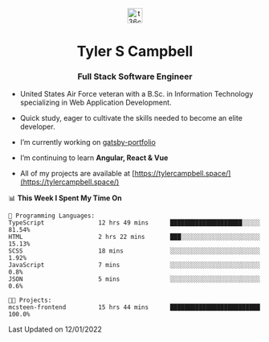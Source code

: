 <p align="center">
<a href="https://www.linkedin.com/in/t36campbell" target="blank"><img align="center" src="https://ik.imagekit.io/t36campbell/Portfolio/linkedin.png.original_m8bbGgPh6.png" alt="t36campbell" height="30" width="30" /></a>
</p>
<h1 align="center">Tyler S Campbell</h1>
<h3 align="center">Full Stack Software Engineer</h3>

* United States Air Force veteran with a B.Sc. in Information Technology specializing in Web Application Development. 

* Quick study, eager to cultivate the skills needed to become an elite developer.

* I’m currently working on [gatsby-portfolio](https://github.com/t36campbell/gatsby-portfolio)

* I’m continuing to learn **Angular, React & Vue**

* All of my projects are available at [https://tylercampbell.space/](https://tylercampbell.space/)

<!--START_SECTION:waka-->
📊 **This Week I Spent My Time On** 

```text
💬 Programming Languages: 
TypeScript               12 hrs 49 mins      ████████████████████░░░░░   81.54% 
HTML                     2 hrs 22 mins       ███░░░░░░░░░░░░░░░░░░░░░░   15.13% 
SCSS                     18 mins             ░░░░░░░░░░░░░░░░░░░░░░░░░   1.92% 
JavaScript               7 mins              ░░░░░░░░░░░░░░░░░░░░░░░░░   0.8% 
JSON                     5 mins              ░░░░░░░░░░░░░░░░░░░░░░░░░   0.6%

🐱‍💻 Projects: 
mcsteen-frontend         15 hrs 44 mins      █████████████████████████   100.0%

```


 Last Updated on 12/01/2022
<!--END_SECTION:waka-->
